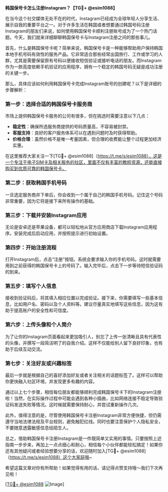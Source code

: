 **韩国保号卡怎么注册Instagram？【TG💪+ @esim1088】**

在当今这个社交媒体无处不在的时代，Instagram已经成为全球年轻人分享生活、展示自我的重要平台之一。对于许多生活在韩国或者想要通过韩国号码注册Instagram的朋友们来说，如何使用韩国保号卡顺利注册账号成为了一个热门话题。今天，我们就来详细聊聊韩国保号卡与Instagram注册之间的那些事儿。

首先，什么是韩国保号卡呢？简单来说，韩国保号卡是一种能够帮助用户保持韩国本地手机号码有效性的服务产品。它非常适合那些经常出国旅行、工作或学习的人群，尤其是需要保留原有号码以便接收短信验证或接听电话的朋友。而Instagram作为一款高度依赖手机验证的应用程序，拥有一个稳定的韩国号码无疑是成功注册的关键一步。

那么，具体应该如何利用韩国保号卡完成Instagram账号的创建呢？以下是详细的步骤解析：

### 第一步：选择合适的韩国保号卡服务商

市场上提供韩国保号卡服务的公司有很多，但在挑选时需要注意以下几点：
- **稳定性**：确保所选服务商提供的号码质量高，不容易被封禁。
- **客服支持**：良好的客户服务体系可以在遇到问题时及时获得帮助。
- **价格合理**：虽然价格不是唯一考量因素，但合理的收费能让整个过程更加经济实惠。

在这里推荐大家关注一下[TG💪+ @esim1088]（https://t.me/s/esim1088），这是一个专注于电子SIM卡及相关服务的社区，里面不仅有丰富的教程资源，还能直接购买到优质可靠的韩国保号卡。

### 第二步：获取韩国手机号码

一旦选定服务商并下单后，你会收到一个属于自己的韩国手机号码。记住这个号码非常重要，因为它将是接下来所有操作的基础。

### 第三步：下载并安装Instagram应用

无论是安卓还是苹果设备，都可以轻松地从官方应用商店下载Instagram应用程序。安装完成后启动应用，并按照提示进行初始设置。

### 第四步：开始注册流程

打开Instagram后，点击“注册”按钮。系统会要求输入你的手机号码。这时就需要用到之前获得的韩国保号卡上的号码了。输入完毕后，点击下一步等待短信验证码的到来。

### 第五步：填写个人信息

接收到验证码后，将其填入相应位置以完成验证。接下来，你需要填写一些基本信息，比如用户名、密码以及个人资料等。建议尽量真实地填写这些信息，因为这有助于提高账户的安全性和可信度。

### 第六步：上传头像和个人简介

为了让你的Instagram页面看起来更加吸引人，别忘了上传一张清晰且具有代表性的头像，并撰写一段简洁明了的自我介绍。这样不仅能给别人留下良好印象，也有助于后续互动交流。

### 第七步：关注好友或兴趣标签

最后一步就是根据自己的喜好添加好友或者关注相关的话题标签了。这样可以帮助你更快融入社区环境，并发现更多有趣的内容。

通过以上七个步骤，相信每位朋友都能够顺利完成韩国保号卡下的Instagram注册啦！当然，在实际操作过程中可能会遇到各种小插曲，比如网络连接不稳定导致验证码发送失败等情况。这时候就需要保持耐心，并尝试重新操作几次。

此外，值得注意的是，尽管使用韩国保号卡注册Instagram非常方便快捷，但仍需遵守当地法律法规及平台规则，避免触犯红线。同时也要注意保护个人隐私安全，不要随意透露敏感信息给陌生人。

总之，借助韩国保号卡注册Instagram是一件既简单又实用的事情。只要按照上述指南一步步来，再加上一点点细心和耐心，相信每个小伙伴都能轻松搞定！如果你还有其他疑问或者经验想要分享的话，欢迎随时加入[TG💪+ @esim1088]（https://t.me/s/esim1088）这个大家庭哦~

希望这篇文章对你有所帮助！如果觉得有用的话，请记得点赞支持哦～我们下次再见啦！

[[TG💪+ @esim1088](https://t.me/s/esim1088) ![Image](https://i.postimg.cc/4NQfJmqS/Snipaste-2025-05-13-00-14-12.png)]